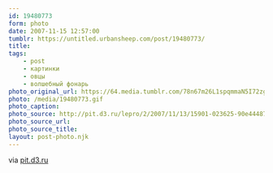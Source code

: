 ```yaml
---
id: 19480773
form: photo
date: 2007-11-15 12:57:00
tumblr: https://untitled.urbansheep.com/post/19480773/
title:
tags:
    - post
    - картинки
    - овцы
    - волшебный фонарь
photo_original_url: https://64.media.tumblr.com/78n67m26L1spqmmaN5I72zgv_250.gif
photo: /media/19480773.gif
photo_caption: 
photo_source: http://pit.d3.ru/lepro/2/2007/11/13/15901-023625-90e44487babe3df20488cf1441693b70.gif
photo_source_url:
photo_source_title:
layout: post-photo.njk
---
```


<p>via <a href="http://pit.d3.ru/lepro/2/2007/11/13/15901-023625-90e44487babe3df20488cf1441693b70.gif">pit.d3.ru</a></p>
